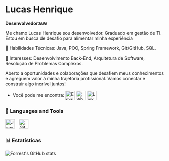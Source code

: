 # Lucas Henrique
**Desenvolvedor`JAVA`**

Me chamo Lucas Henrique sou desenvolvedor. Graduado em gestão de TI. Estou em busca de desafio para alimentar minha experiência

🔹 Habilidades Técnicas: Java, POO, Spring Framework, Git/GitHub, SQL.

🔹 Interesses: Desenvolvimento Back-End, Arquitetura de Software, Resolução de Problemas Complexos.

Aberto a oportunidades e colaborações que desafiem meus conhecimentos e agreguem valor à minha trajetória profissional. Vamos conectar e construir algo incrível juntos!
- Você pode me encontra: <a href="mailto:lucas27hrds@gmai.com" title="Email"><img alt="Email" src="https://img.shields.io/badge/Gmail-D14836?style=for-the-badge&logo=gmail&logoColor=white" height="30" align="center"/></a> <a href="https://wa.me/5562991086282" title="Whatsapp"><img alt="whatsapp"  src="https://img.shields.io/badge/WhatsApp-25D366?style=for-the-badge&logo=whatsapp&logoColor=white" height="30" align="center"/></a> <a href="https://www.linkedin.com/in/lucashrds/"><img  alt="LinkedIn" title="LinkedIn" src="https://img.shields.io/static/v1?message=LinkedIn&logo=linkedin&label=&color=0077B5&logoColor=white&labelColor=&style=for-the-badge" height="30" align="center" /></a> 


### 🧰 Languages and Tools

<img align="left" alt="Java" width="30px" style="padding-right:10px;" src="https://cdn.jsdelivr.net/gh/devicons/devicon/icons/java/java-original.svg"/>
<img align="left" alt="Git" width="30px" style="padding-right:10px;" src="https://cdn.jsdelivr.net/gh/devicons/devicon/icons/git/git-original.svg" />

<br/>
<br/>

### 📊 Estatísticas

![Forrest's GitHub stats](https://github-readme-stats.vercel.app/api?username=LucasHRdS&show_icons=true&theme=gruvbox)

